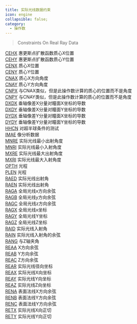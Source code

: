 ```yaml
---
title: 实际光线数据约束
icon: engine
collapsible: false;
category:
  - 操作数
---
```


> Constraints On Real Ray Data

[CEHX](CEHX.md  "Zemax 操作数 CEHX") 惠更斯点扩散函数质心X位置<br />[CEHY](CEHY.md  "Zemax 操作数 CEHY") 惠更斯点扩散函数质心Y位置<br />[CENX](CENX.md  "Zemax 操作数 CENX") 质心X位置<br />[CENY](CENY.md  "Zemax 操作数 CENY") 质心Y位置<br />[CNAX](CNAX.md  "Zemax 操作数 CNAX") 质心X方向角度<br />[CNAY](CNAY.md  "Zemax 操作数 CNAY") 质心Y方向角度<br />[CNPX](CNPX.md  "Zemax 操作数 CNPX") 与CNAX类似，但是此操作数计算的质心的位置而不是角度<br />[CNPY](CNPY.md  "Zemax 操作数 CNPY") 与CNAY类似，但是此操作数计算的质心的位置而不是角度<br />[DXDX](DXDX.md  "Zemax 操作数 DXDX") 垂轴像差X分量对瞳面X坐标的导数<br />[DXDY](DXDY.md  "Zemax 操作数 DXDY") 垂轴像差X分量对瞳面Y坐标的导数<br />[DYDX](DYDX.md  "Zemax 操作数 DYDX") 垂轴像差Y分量对瞳面X坐标的导数<br />[DYDY](DYDY.md  "Zemax 操作数 DYDY") 垂轴像差Y分量对瞳面Y坐标的导数<br />[HHCN](HHCN.md  "Zemax 操作数 HHCN") 对超半球条件的测试<br />[IMAE](IMAE.md  "Zemax 操作数 IMAE") 像分析数据<br />[MNRE](MNRE.md  "Zemax 操作数 MNRE") 实际光线最小出射角度<br />[MNRI](MNRI.md  "Zemax 操作数 MNRI") 实际光线最小入射角度<br />[MXRE](MXRE.md  "Zemax 操作数 MXRE") 实际光线最大出射角度<br />[MXRI](MXRI.md  "Zemax 操作数 MXRI") 实际光线最大入射角度<br />[OPTH](OPTH.md  "Zemax 操作数 OPTH") 光程<br />[PLEN](PLEN.md  "Zemax 操作数 PLEN") 光程<br />[RAED](RAED.md  "Zemax 操作数 RAED") 实际光线出射角<br />[RAEN](RAEN.md  "Zemax 操作数 RAEN") 实际光线出射角<br />[RAGA](RAGA.md  "Zemax 操作数 RAGA") 全局光线x方向余弦<br />[RAGB](RAGB.md  "Zemax 操作数 RAGB") 全局光线y方向余弦<br />[RAGC](RAGC.md  "Zemax 操作数 RAGC") 全局光线z方向余弦<br />[RAGX](RAGX.md  "Zemax 操作数 RAGX") 全局光线x坐标<br />[RAGY](RAGY.md  "Zemax 操作数 RAGY") 全局光线Y坐标<br />[RAGZ](RAGZ.md  "Zemax 操作数 RAGZ") 全局光线Z坐标<br />[RAID](RAID.md  "Zemax 操作数 RAID") 实际光线入射角<br />[RAIN](RAIN.md  "Zemax 操作数 RAIN") 实际光线入射角的余弦<br />[RANG](RANG.md  "Zemax 操作数 RANG") 与Z轴夹角<br />[REAA](REAA.md  "Zemax 操作数 REAA") X方向余弦<br />[REAB](REAB.md  "Zemax 操作数 REAB") Y方向余弦<br />[REAC](REAC.md  "Zemax 操作数 REAC") Z方向余弦<br />[REAR](REAR.md  "Zemax 操作数 REAR") 实际光线径向坐标<br />[REAX](REAX.md  "Zemax 操作数 REAX") 实际光线X向坐标<br />[REAY](REAY.md  "Zemax 操作数 REAY") 实际光线Y向坐标<br />[REAZ](REAZ.md  "Zemax 操作数 REAZ") 实际光线Z向坐标<br />[RENA](RENA.md  "Zemax 操作数 RENA") 表面法线X方向余弦<br />[RENB](RENB.md  "Zemax 操作数 RENB") 表面法线Y方向余弦<br />[RENC](RENC.md  "Zemax 操作数 RENC") 表面法线Y方向余弦<br />[RETX](RETX.md  "Zemax 操作数 RETX") 实际光线X向正切<br />[RETY](RETY.md  "Zemax 操作数 RETY") 实际光线Y向正切<br />